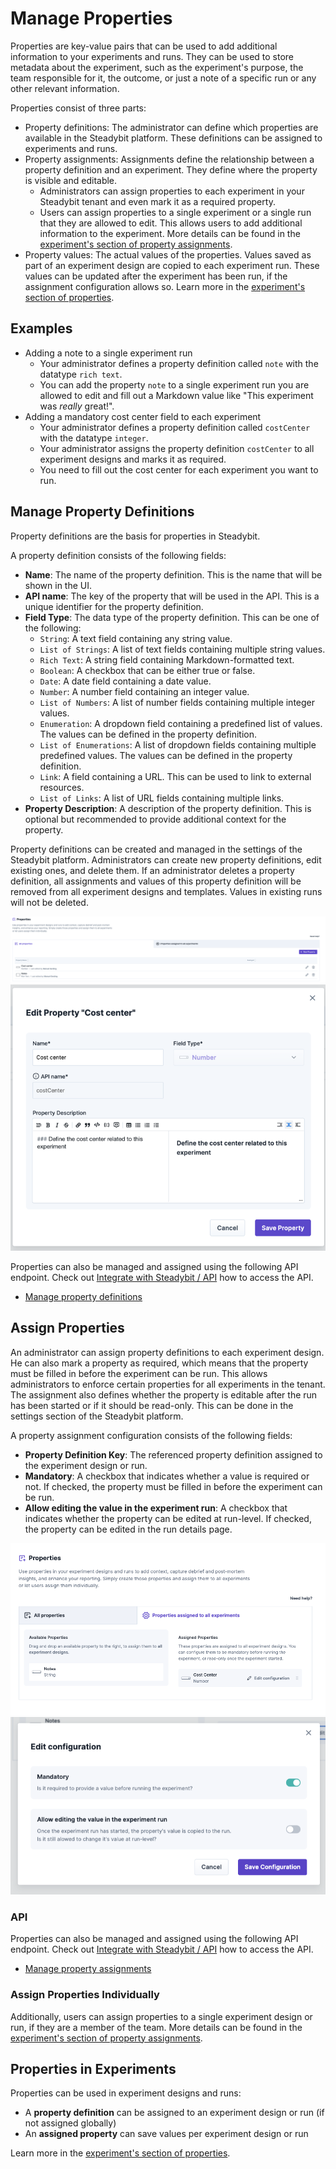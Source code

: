 # Manage Properties

Properties are key-value pairs that can be used to add additional information to your experiments and runs. They can be used to store metadata about the
experiment, such as the experiment's purpose, the team responsible for it, the outcome, or just a note of a specific run or any other relevant information.

Properties consist of three parts:

- Property definitions: The administrator can define which properties are available in the Steadybit platform. These definitions can be assigned to experiments
  and runs.
- Property assignments: Assignments define the relationship between a property definition and an experiment. They define where the property is visible and
  editable.
    - Administrators can assign properties to each experiment in your Steadybit tenant and even mark it as a required property.
    - Users can assign properties to a single experiment or a single run that they are allowed to edit. This allows users to add additional information to the
      experiment. More details can be found in the [experiment's section of property assignments](../../use-steadybit/experiments/properties/README.md#assign-properties).
- Property values: The actual values of the properties. Values saved as part of an experiment design are copied to each experiment run. These values can
  be updated after the experiment has been run, if the assignment configuration allows so. Learn more in the [experiment's section of properties](../../use-steadybit/experiments/properties/README.md).

## Examples

- Adding a note to a single experiment run
    - Your administrator defines a property definition called `note` with the datatype `rich text`.
    - You can add the property `note` to a single experiment run you are allowed to edit and fill out a Markdown value like "This experiment was *really* great!".
- Adding a mandatory cost center field to each experiment
    - Your administrator defines a property definition called `costCenter` with the datatype `integer`.
    - Your administrator assigns the property definition `costCenter` to all experiment designs and marks it as required.
    - You need to fill out the cost center for each experiment you want to run.

## Manage Property Definitions

Property definitions are the basis for properties in Steadybit.

A property definition consists of the following fields:

- **Name**: The name of the property definition. This is the name that will be shown in the UI.
- **API name**: The key of the property that will be used in the API. This is a unique identifier for the property definition.
- **Field Type**: The data type of the property definition. This can be one of the following:
    - `String`: A text field containing any string value.
    - `List of Strings`: A list of text fields containing multiple string values.
    - `Rich Text`: A string field containing Markdown-formatted text.
    - `Boolean`: A checkbox that can be either true or false.
    - `Date`: A date field containing a date value.
    - `Number`: A number field containing an integer value.
    - `List of Numbers`: A list of number fields containing multiple integer values.
    - `Enumeration`: A dropdown field containing a predefined list of values. The values can be defined in the property definition.
    - `List of Enumerations`: A list of dropdown fields containing multiple predefined values. The values can be defined in the property definition.
    - `Link`: A field containing a URL. This can be used to link to external resources.
    - `List of Links`: A list of URL fields containing multiple links.
- **Property Description**: A description of the property definition. This is optional but recommended to provide additional context for the property.

Property definitions can be created and managed in the settings of the Steadybit platform. Administrators can create new property definitions, edit existing
ones, and delete them. If an administrator deletes a property definition, all assignments and values of this property definition will be removed from all
experiment designs and templates. Values in existing runs will not be deleted.

![Property Definitions in the settings](property_definitions.png)
![Edit a Property Definition](property_definitions_edit.png)

Properties can also be managed and assigned using the following API endpoint.
Check out [Integrate with Steadybit / API](../../../integrate-with-steadybit/api/api.md) how to access the API.

- [Manage property definitions](https://platform.steadybit.com/api/swagger/swagger-ui/index.html?configUrl=/api/spec/swagger-config#/Properties)

## Assign Properties

An administrator can assign property definitions to each experiment design. He can also mark a property as required, which means that the property must be filled
in before the experiment can be run. This allows administrators to enforce certain properties for all experiments in the tenant.
The assignment also defines whether the property is editable after the run has been started or if it should be read-only. This can be done in the
settings section of the Steadybit platform.

A property assignment configuration consists of the following fields:

- **Property Definition Key**: The referenced property definition assigned to the experiment design or run.
- **Mandatory**: A checkbox that indicates whether a value is required or not. If checked, the property must be filled in before the experiment can be run.
- **Allow editing the value in the experiment run**: A checkbox that indicates whether the property can be edited at run-level. If checked,
  the property can be edited in the run details page.

![Property Assignments in the settings](property_associations.png)
![Edit a Property Assignment](property_association_edit.png)

### API
Properties can also be managed and assigned using the following API endpoint.
Check out [Integrate with Steadybit / API](../../../integrate-with-steadybit/api/api.md) how to access the API.

- [Manage property assignments](https://platform.steadybit.com/api/swagger/swagger-ui/index.html?configUrl=/api/spec/swagger-config#/Properties)

### Assign Properties Individually

Additionally, users can assign properties to a single experiment design or run, if they are a member of the team. More details can be found in the [experiment's section of property assignments](../../use-steadybit/experiments/properties/README.md#assign-properties).


## Properties in Experiments

Properties can be used in experiment designs and runs:

* A **property definition** can be assigned to an experiment design or run (if not assigned globally)
* An **assigned property** can save values per experiment design or run

Learn more in the [experiment's section of properties](../../use-steadybit/experiments/properties/README.md).
